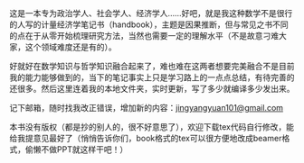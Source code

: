 这是一本专为政治学人、社会学人、经济学人……好吧，就是我这种数学不是很行的人写的计量经济学笔记书（handbook），主题是因果推断，但与常见之书不同的点在于从零开始梳理研究方法，当然也需要一定的理解水平（不是故意刁难大家，这个领域难度还是有的）。

好就好在数学知识与哲学知识融合起来了，难也难在这两者想要完美融合不是目前我的能力能够做到的，当下的笔记事实上只是学习路上的一点点总结，有待完善的还很多。然后这里连着我的本地文件夹，实时更新，写了多少就编译多少发出来。

记下邮箱，随时找我改正错误，增加新的内容：jingyangyuan101@gmail.com

本书没有版权（都是抄的别人的，很不好意思了），欢迎下载tex代码自行修改，能给我提意见最好了（悄悄告诉你们，book格式的tex可以很方便地改成beamer格式，偷懒不做PPT就这样干吧！）
